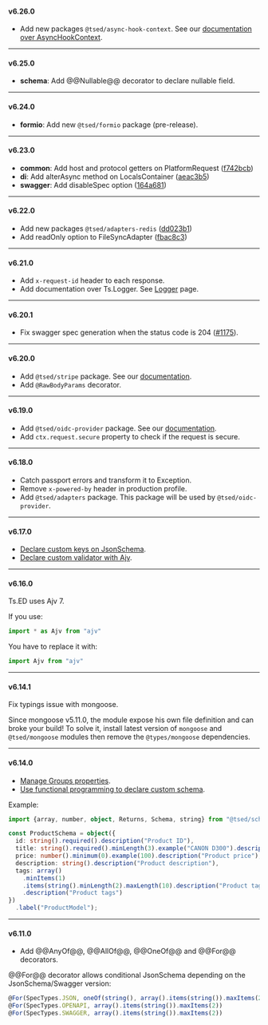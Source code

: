 #### v6.26.0

- Add new packages `@tsed/async-hook-context`. See our [documentation over AsyncHookContext](/docs/request-context.md#async-hook-context).

---

#### v6.25.0

- **schema**: Add @@Nullable@@ decorator to declare nullable field.

---

#### v6.24.0

- **formio**: Add new `@tsed/formio` package (pre-release).

---

#### v6.23.0

- **common**: Add host and protocol getters on PlatformRequest ([f742bcb](https://github.com/TypedProject/tsed/commit/f742bcb9a0f2ef88736126065ed380e6121129e0))
- **di**: Add alterAsync method on LocalsContainer ([aeac3b5](https://github.com/TypedProject/tsed/commit/aeac3b53cae4ce39a2164a663a95c274449387d5))
- **swagger**: Add disableSpec option ([164a681](https://github.com/TypedProject/tsed/commit/164a681ac7409a42a0521c69aa7c43c144de6d0e))

---

#### v6.22.0

- Add new packages `@tsed/adapters-redis` ([dd023b1](https://github.com/TypedProject/tsed/commit/dd023b1b159d01e21b3eaec42d8d6e49f42f9280))
- Add readOnly option to FileSyncAdapter ([fbac8c3](https://github.com/TypedProject/tsed/commit/fbac8c360923c96704428bf43be90a400d0cddac))

---

#### v6.21.0

- Add `x-request-id` header to each response.
- Add documentation over Ts.Logger. See [Logger](/docs/logger.md) page.

---

#### v6.20.1

- Fix swagger spec generation when the status code is 204 ([#1175](https://github.com/TypedProject/tsed/issues/1175)).

---

#### v6.20.0

- Add `@tsed/stripe` package. See our [documentation](/tutorials/stripe.md).
- Add `@RawBodyParams` decorator.

---

#### v6.19.0

- Add `@tsed/oidc-provider` package. See our [documentation](/tutorials/oidc.md).
- Add `ctx.request.secure` property to check if the request is secure.

---

#### v6.18.0

- Catch passport errors and transform it to Exception.
- Remove `x-powered-by` header in production profile.
- Add `@tsed/adapters` package. This package will be used by `@tsed/oidc-provider`.

---

#### v6.17.0

- [Declare custom keys on JsonSchema](/docs/models.md#custom-keys).
- [Declare custom validator with Ajv](/docs/ajv.md#user-defined-keywords).

---

#### v6.16.0

Ts.ED uses Ajv 7. 

If you use: 
```typescript
import * as Ajv from "ajv"
```

You have to replace it with:

```typescript
import Ajv from "ajv"
```

---

#### v6.14.1

Fix typings issue with mongoose. 

Since mongoose v5.11.0, the module expose his own file definition and can broke your build! 
To solve it, install latest version of `mongoose` and `@tsed/mongoose` modules then remove the `@types/mongoose` dependencies.

---

#### v6.14.0

- [Manage Groups properties](/docs/models.md#groups).
- [Use functional programming to declare custom schema](/docs/models.md#using-functions).

Example:

```typescript
import {array, number, object, Returns, Schema, string} from "@tsed/schema";

const ProductSchema = object({
  id: string().required().description("Product ID"),
  title: string().required().minLength(3).example("CANON D300").description("Product title"),
  price: number().minimum(0).example(100).description("Product price"),
  description: string().description("Product description"),
  tags: array()
    .minItems(1)
    .items(string().minLength(2).maxLength(10).description("Product tag"))
    .description("Product tags")
})
  .label("ProductModel");
```

---

#### v6.11.0

- Add @@AnyOf@@, @@AllOf@@, @@OneOf@@ and @@For@@ decorators.

@@For@@ decorator allows conditional JsonSchema depending on the JsonSchema/Swagger version:

```typescript
@For(SpecTypes.JSON, oneOf(string(), array().items(string()).maxItems(2)))
@For(SpecTypes.OPENAPI, array().items(string()).maxItems(2))
@For(SpecTypes.SWAGGER, array().items(string()).maxItems(2))
```
